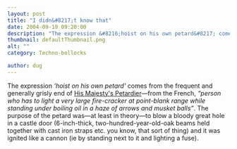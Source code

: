 ```yaml
---
layout: post
title: "I didn&#8217;t know that"
date: 2004-09-19 09:20:00
description: "The expression &#8216;hoist on his own petard&#8217; comes from the frequent and generally grisly end of His Majesty&#8217;s Petardier&#8212;from the French, &#8220;person who has to light a very large fire-cracker at point-blank range while standing under boiling oil in a&#8230;"
thumbnail: defaultThumbnail.png
alt: ""
category: Techno-bollocks

author: dug
---
```


<p>The expression <em>&#8216;hoist on his own petard'</em> comes from the frequent and generally grisly end of <a href="http://www.angelfire.com/tx4/bustersbattery/militrivia/MILITRIVIA58.html">His Majesty's Petardier</a>&#8212;from the French, <em>&#8220;person who has to light a very large fire-cracker at point-blank range while standing under boiling oil in a haze of arrows and musket balls&#8221;</em>. The purpose of the petard was&#8212;at least in theory&#8212;to blow a bloody great hole in a castle door (6-inch-thick, two-hundred-year-old-oak beams held together with cast iron straps etc. you know, that sort of thing) and it was ignited like a cannon (ie by standing next to it and lighting a fuse).</p>

